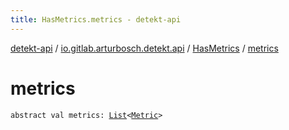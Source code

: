 ```yaml
---
title: HasMetrics.metrics - detekt-api
---
```


[detekt-api](../../index.html) / [io.gitlab.arturbosch.detekt.api](../index.html) / [HasMetrics](index.html) / [metrics](./metrics.html)

# metrics

`abstract val metrics: `[`List`](https://kotlinlang.org/api/latest/jvm/stdlib/kotlin.collections/-list/index.html)`<`[`Metric`](../-metric/index.html)`>`